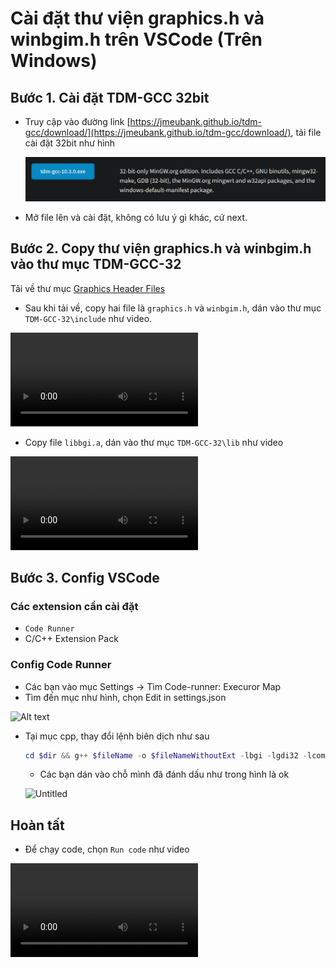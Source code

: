 # Cài đặt thư viện graphics.h và winbgim.h trên VSCode (Trên Windows)

## Bước 1. Cài đặt TDM-GCC 32bit
- Truy cập vào đường link [https://jmeubank.github.io/tdm-gcc/download/](https://jmeubank.github.io/tdm-gcc/download/), tải file cài đặt 32bit như hình

  ![Alt text](img/image.png)
- Mở file lên và cài đặt, không có lưu ý gì khác, cứ next.

## Bước 2. Copy thư viện graphics.h và winbgim.h vào thư mục TDM-GCC-32
Tải về thư mục [Graphics Header Files](Install_Graphics.h/Graphics%20Header%20Files)
- Sau khi tải về, copy hai file là `graphics.h` và `winbgim.h`, dán vào thư mục `TDM-GCC-32\include` như video.

<video controls>
  <source src="Install_Graphics.h\img\20240120_132225.mp4" type="video/mp4">
  Your browser does not support the video tag.
</video>

- Copy file `libbgi.a`, dán vào thư mục `TDM-GCC-32\lib` như video

<video controls>
  <source src="Install_Graphics.h\img\20240120_133211.mp4" type="video/mp4">
  Your browser does not support the video tag.
</video>

## Bước 3. Config VSCode

### Các extension cần cài đặt

- `Code Runner`
- C/C++ Extension Pack

### Config Code Runner

- Các bạn vào mục Settings → Tìm Code-runner: Execuror Map
- Tìm đến mục như hình, chọn Edit in settings.json
    
![Alt text](Install_Graphics.h\img\Untitled%20(5).png)
    
- Tại mục cpp, thay đổi lệnh biên dịch như sau
    
    ```powershell
    cd $dir && g++ $fileName -o $fileNameWithoutExt -lbgi -lgdi32 -lcomdlg32 -luuid -loleaut32 -lole32 && $dir$fileNameWithoutExt
    ```
    
    - Các bạn dán vào chỗ mình đã đánh dấu như trong hình là ok
    
    ![Untitled](Install_Graphics.h\img\Untitled%20(6).png)

## Hoàn tất
- Để chạy code, chọn `Run code` như video

<video controls>
  <source src="Install_Graphics.h\img\20240120_133857.mp4" type="video/mp4">
  Your browser does not support the video tag.
</video>